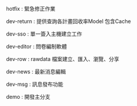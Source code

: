hotfix	        :        緊急修正作業

dev-return	:        提供查詢各計畫回收率Model 包含Cache

dev-sso	        :        單一簽入主機建立工作

dev-editor	:        問卷編制軟體

dev-row	        :        rawdata 檔案建立、匯入、瀏覽、分享

dev-news        :         最新消息編輯

dev-msg          :         訊息發布功能

demo               :         開發主分支  